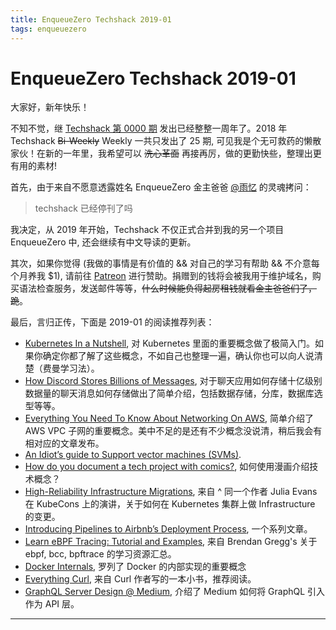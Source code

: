 ```yaml
---
title: EnqueueZero Techshack 2019-01
tags: enqueuezero
---
```


# EnqueueZero Techshack 2019-01

大家好，新年快乐！

不知不觉，继 [Techshack 第 0000 期](https://www.soasme.com/techshack.weekly/issues/0000.html) 发出已经整整一周年了。2018 年 Techshack ~~Bi-Weekly~~ Weekly 一共只发出了 25 期, 可见我是个无可救药的懒散家伙！在新的一年里，我希望可以 ~~洗心革面~~ 再接再厉，做的更勤快些，整理出更有用的素材! 

首先，由于来自不愿意透露姓名 EnqueueZero 金主爸爸 [@雨忆](https://www.douban.com/people/hxgdzyuyi/) 的灵魂拷问：

> techshack 已经停刊了吗

我决定，从 2019 年开始，Techshack 不仅正式合并到我的另一个项目 EnqueueZero 中, 还会继续有中文导读的更新。

其次，如果你觉得 (我做的事情是有价值的 && 对自己的学习有帮助 && 不介意每个月养我 $1), 请前往 [Patreon](https://www.patreon.com/enqueuezero) 进行赞助。捐赠到的钱将会被我用于维护域名，购买语法检查服务，发送邮件等等，~~什么时候能负得起房租钱就看金主爸爸们了，跪~~。

最后，言归正传，下面是 2019-01 的阅读推荐列表：

* [Kubernetes In a Nutshell](https://enqueuezero.com/kubernetes-in-a-nutshell.html), 对 Kubernetes 里面的重要概念做了极简入门。如果你确定你都了解了这些概念，不如自己也整理一遍，确认你也可以向人说清楚（费曼学习法）。
* [How Discord Stores Billions of Messages](https://blog.discordapp.com/how-discord-stores-billions-of-messages-7fa6ec7ee4c7), 对于聊天应用如何存储十亿级别数据量的聊天消息如何存储做出了简单介绍，包括数据存储，分库，数据库选型等等。
* [Everything You Need To Know About Networking On AWS](https://dev.to/grahamlyons/everything-you-need-to-know-about-networking-on-aws-4bkf), 简单介绍了 AWS VPC 子网的重要概念。美中不足的是还有不少概念没说清，稍后我会有相对应的文章发布。
* [An Idiot’s guide to Support vector machines (SVMs)](http://web.mit.edu/6.034/wwwbob/svm-notes-long-08.pdf).
* [How do you document a tech project with comics?](https://jvns.ca/blog/2018/12/09/how-do-you-document-a-tech-project-with-comics/), 如何使用漫画介绍技术概念？
* [High-Reliability Infrastructure Migrations](https://www.youtube.com/watch?v=obB2IvCv-K0), 来自 ^ 同一个作者 Julia Evans 在 KubeCons 上的演讲，关于如何在 Kubernetes 集群上做 Infrastructure 的变更。
* [Introducing Pipelines to Airbnb’s Deployment Process](https://medium.com/airbnb-engineering/introducing-deploy-pipelines-to-airbnb-fc804ac2a157), 一个系列文章。
* [Learn eBPF Tracing: Tutorial and Examples](http://www.brendangregg.com/blog/2019-01-01/learn-ebpf-tracing.html), 来自 Brendan Gregg's 关于 ebpf, bcc, bpftrace 的学习资源汇总。
* [Docker Internals](http://docker-saigon.github.io/post/Docker-Internals/), 罗列了 Docker 的内部实现的重要概念
* [Everything Curl](https://ec.haxx.se/), 来自 Curl 作者写的一本小书，推荐阅读。
* [GraphQL Server Design @ Medium](https://medium.engineering/graphql-server-design-medium-34862677b4b8), 介绍了 Medium 如何将 GraphQL 引入作为 API 层。

---

<TechshackHeader />
